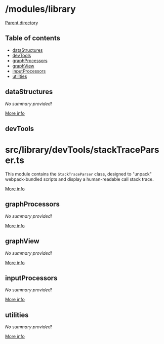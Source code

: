 # /modules/library 

[Parent directory](../__index__.md)


## Table of contents 
* [dataStructures](#__autogen_32__)
* [devTools](#__autogen_33__)
* [graphProcessors](#__autogen_34__)
* [graphView](#__autogen_35__)
* [inputProcessors](#__autogen_36__)
* [utilities](#__autogen_37__)


## dataStructures <a id="__autogen_32__"></a>
_No summary provided!_

[More info](dataStructures/__index__.md)


## devTools <a id="__autogen_33__"></a>
# src/library/devTools/stackTraceParser.ts
This module contains the `StackTraceParser` class, designed to "unpack" webpack-bundled scripts and display a
human-readable call stack trace.

[More info](devTools/__index__.md)


## graphProcessors <a id="__autogen_34__"></a>
_No summary provided!_

[More info](graphProcessors/__index__.md)


## graphView <a id="__autogen_35__"></a>
_No summary provided!_

[More info](graphView/__index__.md)


## inputProcessors <a id="__autogen_36__"></a>
_No summary provided!_

[More info](inputProcessors/__index__.md)


## utilities <a id="__autogen_37__"></a>
_No summary provided!_

[More info](utilities/__index__.md)
